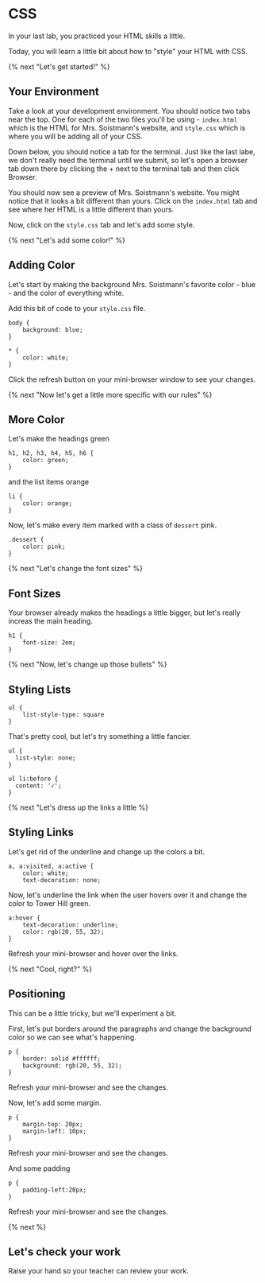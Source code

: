 # CSS

In your last lab, you practiced your HTML skills a little. 

Today, you will learn a little bit about how to "style" your HTML with CSS.

{% next "Let's get started!" %}

## Your Environment

Take a look at your development environment. You should notice two tabs near the top. One for each of the two files you'll be using - `index.html` which is the HTML for Mrs. Soistmann's website, and `style.css` which is where you will be adding all of your CSS.

Down below, you should notice a tab for the terminal. Just like the last labe, we don't really need the terminal until we submit, so let's open a browser tab down there by clicking the + next to the terminal tab and then click Browser. 

You should now see a preview of Mrs. Soistmann's website. You might notice that it looks a bit different than yours. Click on the `index.html` tab and see where her HTML is a little different than yours.

Now, click on the `style.css` tab and let's add some style.

{% next "Let's add some color!" %}

## Adding Color

Let's start by making the background Mrs. Soistmann's favorite color - blue - and the color of everything white.

Add this bit of code to your `style.css` file.

```
body {
    background: blue;
}

* {
    color: white;
}

```

Click the refresh button on your mini-browser window to see your changes.

{% next "Now let's get a little more specific with our rules" %}

## More Color

Let's make the headings green

```
h1, h2, h3, h4, h5, h6 {
    color: green;
}
```

and the list items orange

```
li {
    color: orange;
}
```

Now, let's make every item marked with a class of `dessert` pink.

```
.dessert {
    color: pink;
}
```

{% next "Let's change the font sizes" %}

## Font Sizes

Your browser already makes the headings a little bigger, but let's really increas the main heading.

```
h1 {
    font-size: 2em;
}
```

{% next "Now, let's change up those bullets" %}

## Styling Lists

```
ul {
    list-style-type: square
}
```

That's pretty cool, but let's try something a little fancier.

```
ul {
  list-style: none;
}

ul li:before {
  content: '✓';
}
```

{% next "Let's dress up the links a little %}

## Styling Links

Let's get rid of the underline and change up the colors a bit.

```
a, a:visited, a:active {
    color: white;
    text-decoration: none;
```

Now, let's underline the link when the user hovers over it and change the color to Tower Hill green.

```
a:hover {
    text-decoration: underline;
    color: rgb(20, 55, 32);
}
```

Refresh your mini-browser and hover over the links.

{% next "Cool, right?" %}

## Positioning

This can be a little tricky, but we'll experiment a bit.

First, let's put borders around the paragraphs and change the background color so we can see what's happening.

```
p {
    border: solid #ffffff;
    background: rgb(20, 55, 32);
}
```

Refresh your mini-browser and see the changes.

Now, let's add some margin.

```
p {
    margin-top: 20px;
    margin-left: 10px;
}
```

Refresh your mini-browser and see the changes.

And some padding

```
p {
    padding-left:20px;
}
```

Refresh your mini-browser and see the changes.

{% next %}

## Let's check your work

Raise your hand so your teacher can review your work.


